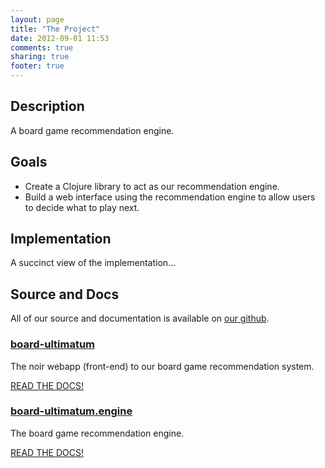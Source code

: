 ```yaml
---
layout: page
title: "The Project"
date: 2012-09-01 11:53
comments: true
sharing: true
footer: true
---
```


## Description

A board game recommendation engine.

## Goals

*   Create a Clojure library to act as our recommendation engine.
*   Build a web interface using the recommendation engine to allow users to
    decide what to play next.

## Implementation

A succinct view of the implementation...

## Source and Docs

All of our source and documentation is available on [our
github](https://github.com/DRSNJM).

### [board-ultimatum](https://github.com/DRSNJM/board-ultimatum)

The noir webapp (front-end) to our board game recommendation system.

[READ THE DOCS!](http://drsnjm.github.com/board-ultimatum)

### [board-ultimatum.engine](https://github.com/DRSNJM/board-ultimatum-engine)

The board game recommendation engine.

[READ THE DOCS!](http://drsnjm.github.com/board-ultimatum-engine)
